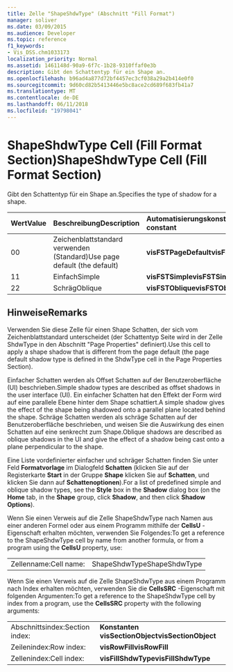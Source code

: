 ```yaml
---
title: Zelle "ShapeShdwType" (Abschnitt "Fill Format")
manager: soliver
ms.date: 03/09/2015
ms.audience: Developer
ms.topic: reference
f1_keywords:
- Vis_DSS.chm1033173
localization_priority: Normal
ms.assetid: 1461148d-90a9-6f7c-1b28-9310ffaf0e3b
description: Gibt den Schattentyp für ein Shape an.
ms.openlocfilehash: b96ad4a877d72bf4457ec3cf038a29a2b414e0f0
ms.sourcegitcommit: 9d60cd82b5413446e5bc8ace2cd689f683fb41a7
ms.translationtype: MT
ms.contentlocale: de-DE
ms.lasthandoff: 06/11/2018
ms.locfileid: "19798041"
---
```

# <a name="shapeshdwtype-cell-fill-format-section"></a><span data-ttu-id="cc098-103">ShapeShdwType Cell (Fill Format Section)</span><span class="sxs-lookup"><span data-stu-id="cc098-103">ShapeShdwType Cell (Fill Format Section)</span></span>

<span data-ttu-id="cc098-104">Gibt den Schattentyp für ein Shape an.</span><span class="sxs-lookup"><span data-stu-id="cc098-104">Specifies the type of shadow for a shape.</span></span> 
  
|<span data-ttu-id="cc098-105">**Wert**</span><span class="sxs-lookup"><span data-stu-id="cc098-105">**Value**</span></span>|<span data-ttu-id="cc098-106">**Beschreibung**</span><span class="sxs-lookup"><span data-stu-id="cc098-106">**Description**</span></span>|<span data-ttu-id="cc098-107">**Automatisierungskonstante**</span><span class="sxs-lookup"><span data-stu-id="cc098-107">**Automation constant**</span></span>|
|:-----|:-----|:-----|
|<span data-ttu-id="cc098-108">0</span><span class="sxs-lookup"><span data-stu-id="cc098-108">0</span></span>  <br/> |<span data-ttu-id="cc098-109">Zeichenblattstandard verwenden (Standard)</span><span class="sxs-lookup"><span data-stu-id="cc098-109">Use page default (the default)</span></span>  <br/> |<span data-ttu-id="cc098-110">**visFSTPageDefault**</span><span class="sxs-lookup"><span data-stu-id="cc098-110">**visFSTPageDefault**</span></span> <br/> |
|<span data-ttu-id="cc098-111">1</span><span class="sxs-lookup"><span data-stu-id="cc098-111">1</span></span>  <br/> |<span data-ttu-id="cc098-112">Einfach</span><span class="sxs-lookup"><span data-stu-id="cc098-112">Simple</span></span>  <br/> |<span data-ttu-id="cc098-113">**visFSTSimple**</span><span class="sxs-lookup"><span data-stu-id="cc098-113">**visFSTSimple**</span></span> <br/> |
|<span data-ttu-id="cc098-114">2</span><span class="sxs-lookup"><span data-stu-id="cc098-114">2</span></span>  <br/> |<span data-ttu-id="cc098-115">Schräg</span><span class="sxs-lookup"><span data-stu-id="cc098-115">Oblique</span></span>  <br/> |<span data-ttu-id="cc098-116">**visFSTOblique**</span><span class="sxs-lookup"><span data-stu-id="cc098-116">**visFSTOblique**</span></span> <br/> |
   
## <a name="remarks"></a><span data-ttu-id="cc098-117">Hinweise</span><span class="sxs-lookup"><span data-stu-id="cc098-117">Remarks</span></span>

<span data-ttu-id="cc098-118">Verwenden Sie diese Zelle für einen Shape Schatten, der sich vom Zeichenblattstandard unterscheidet (der Schattentyp Seite wird in der Zelle ShdwType in den Abschnitt "Page Properties" definiert).</span><span class="sxs-lookup"><span data-stu-id="cc098-118">Use this cell to apply a shape shadow that is different from the page default (the page default shadow type is defined in the ShdwType cell in the Page Properties Section).</span></span>
  
<span data-ttu-id="cc098-119">Einfacher Schatten werden als Offset Schatten auf der Benutzeroberfläche (UI) beschrieben.</span><span class="sxs-lookup"><span data-stu-id="cc098-119">Simple shadow types are described as offset shadows in the user interface (UI).</span></span> <span data-ttu-id="cc098-120">Ein einfacher Schatten hat den Effekt der Form wird auf eine parallele Ebene hinter dem Shape schattiert.</span><span class="sxs-lookup"><span data-stu-id="cc098-120">A simple shadow gives the effect of the shape being shadowed onto a parallel plane located behind the shape.</span></span> <span data-ttu-id="cc098-121">Schräge Schatten werden als schräge Schatten auf der Benutzeroberfläche beschrieben, und weisen Sie die Auswirkung des einen Schatten auf eine senkrecht zum Shape.</span><span class="sxs-lookup"><span data-stu-id="cc098-121">Oblique shadows are described as oblique shadows in the UI and give the effect of a shadow being cast onto a plane perpendicular to the shape.</span></span> 
  
<span data-ttu-id="cc098-122">Eine Liste vordefinierter einfacher und schräger Schatten finden Sie unter Feld **Formatvorlage** im Dialogfeld **Schatten** (klicken Sie auf der Registerkarte **Start** in der Gruppe **Shape** klicken Sie auf **Schatten**, und klicken Sie dann auf **Schattenoptionen**).</span><span class="sxs-lookup"><span data-stu-id="cc098-122">For a list of predefined simple and oblique shadow types, see the **Style** box in the **Shadow** dialog box (on the **Home** tab, in the **Shape** group, click **Shadow**, and then click **Shadow Options**).</span></span>
  
<span data-ttu-id="cc098-123">Wenn Sie einen Verweis auf die Zelle ShapeShdwType nach Namen aus einer anderen Formel oder aus einem Programm mithilfe der **CellsU** -Eigenschaft erhalten möchten, verwenden Sie Folgendes:</span><span class="sxs-lookup"><span data-stu-id="cc098-123">To get a reference to the ShapeShdwType cell by name from another formula, or from a program using the **CellsU** property, use:</span></span> 
  
|||
|:-----|:-----|
|<span data-ttu-id="cc098-124">Zellenname:</span><span class="sxs-lookup"><span data-stu-id="cc098-124">Cell name:</span></span>  <br/> |<span data-ttu-id="cc098-125">ShapeShdwType</span><span class="sxs-lookup"><span data-stu-id="cc098-125">ShapeShdwType</span></span>  <br/> |
   
<span data-ttu-id="cc098-126">Wenn Sie einen Verweis auf die Zelle ShapeShdwType aus einem Programm nach Index erhalten möchten, verwenden Sie die **CellsSRC** -Eigenschaft mit folgenden Argumenten:</span><span class="sxs-lookup"><span data-stu-id="cc098-126">To get a reference to the ShapeShdwType cell by index from a program, use the **CellsSRC** property with the following arguments:</span></span> 
  
|||
|:-----|:-----|
|<span data-ttu-id="cc098-127">Abschnittsindex:</span><span class="sxs-lookup"><span data-stu-id="cc098-127">Section index:</span></span>  <br/> |<span data-ttu-id="cc098-128">**Konstanten visSectionObject**</span><span class="sxs-lookup"><span data-stu-id="cc098-128">**visSectionObject**</span></span> <br/> |
|<span data-ttu-id="cc098-129">Zeilenindex:</span><span class="sxs-lookup"><span data-stu-id="cc098-129">Row index:</span></span>  <br/> |<span data-ttu-id="cc098-130">**visRowFill**</span><span class="sxs-lookup"><span data-stu-id="cc098-130">**visRowFill**</span></span> <br/> |
|<span data-ttu-id="cc098-131">Zellenindex:</span><span class="sxs-lookup"><span data-stu-id="cc098-131">Cell index:</span></span>  <br/> |<span data-ttu-id="cc098-132">**visFillShdwType**</span><span class="sxs-lookup"><span data-stu-id="cc098-132">**visFillShdwType**</span></span> <br/> |
   

